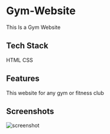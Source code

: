 # Gym-Website
This Is a Gym Website 

## Tech Stack
  HTML
  CSS

## Features
This website for any gym or fitness club

## Screenshots
![screenshot](https://github.com/poonampalampalle/Gym-Website/assets/126842277/70c90dfe-997c-467e-8b87-4d377c678883)
